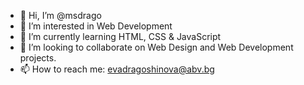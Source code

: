 - 👋 Hi, I’m @msdrago
- 👀 I’m interested in Web Development
- 🌱 I’m currently learning HTML, CSS & JavaScript
- 💞️ I’m looking to collaborate on Web Design and Web Development projects.
- 📫 How to reach me: evadragoshinova@abv.bg

